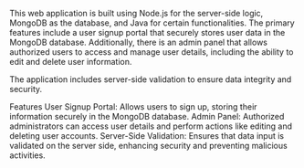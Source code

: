 This web application is built using Node.js for the server-side logic, MongoDB as the database, and Java for certain functionalities. The primary features include a user signup portal that securely stores user data in the MongoDB database. Additionally, there is an admin panel that allows authorized users to access and manage user details, including the ability to edit and delete user information.

The application includes server-side validation to ensure data integrity and security.

Features
User Signup Portal: Allows users to sign up, storing their information securely in the MongoDB database.
Admin Panel: Authorized administrators can access user details and perform actions like editing and deleting user accounts.
Server-Side Validation: Ensures that data input is validated on the server side, enhancing security and preventing malicious activities.
